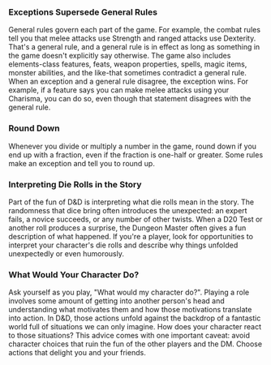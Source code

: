 
### Exceptions Supersede General Rules
General rules govern each part of the game. For example, the combat rules tell you that melee attacks use Strength and ranged attacks use Dexterity. That's a general rule, and a general rule is in effect as long as something in the game doesn't explicitly say otherwise.
The game also includes elements-class features, feats, weapon properties, spells, magic items, monster abilities, and the like-that sometimes contradict a general rule. When an exception and a general rule disagree, the exception wins. For example, if a feature says you can make melee attacks using your Charisma, you can do so, even though that statement disagrees with the general rule.


### Round Down
Whenever you divide or multiply a number in the game, round down if you end up with a fraction, even if the fraction is one-half or greater. Some rules make an exception and tell you to round up.


### Interpreting Die Rolls in the Story
Part of the fun of D&D is interpreting what die rolls mean in the story. The randomness that dice bring often introduces the unexpected: an expert fails, a novice succeeds, or any number of other twists. When a D20 Test or another roll produces a surprise, the Dungeon Master often gives a fun description of what happened. lf you're a player, look for opportunities to interpret your character's die rolls and describe why things unfolded unexpectedly or even humorously.


### What Would Your Character Do?
Ask yourself as you play, "What would my character do?". Playing a role involves some amount of getting into another person's head and understanding what motivates them and how those motivations translate into action. In D&D, those actions unfold against the backdrop of a fantastic world full of situations we can only imagine. How does your character react to those situations?
This advice comes with one important caveat: avoid character choices that ruin the fun of the other players and the DM. Choose actions that delight you and your friends.